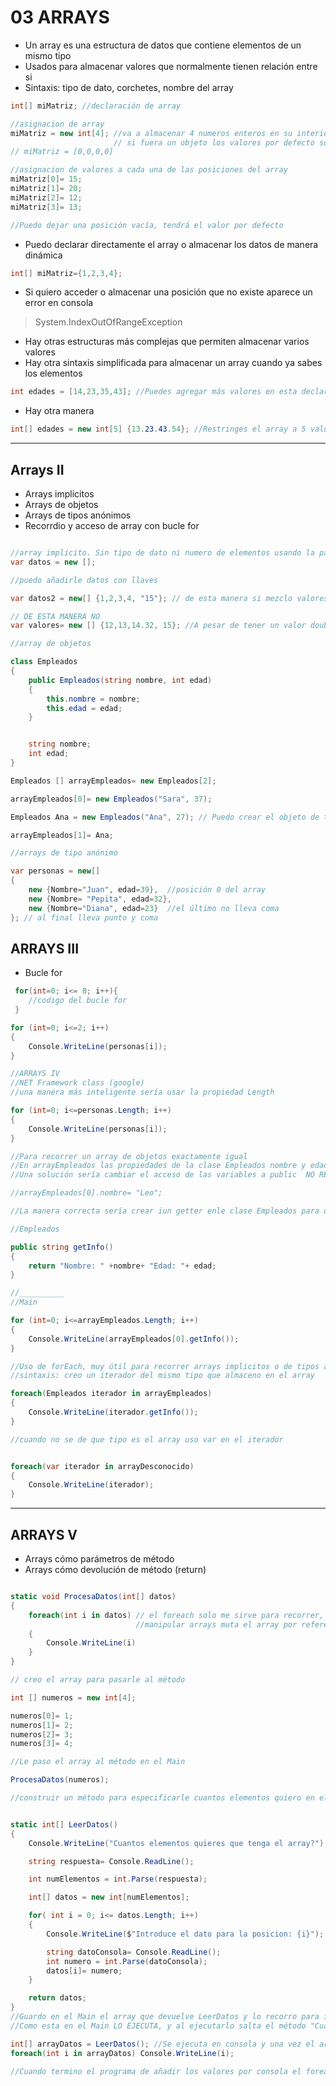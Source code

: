 # 03 ARRAYS

- Un array es una estructura de datos que contiene elementos de un mismo tipo
- Usados para almacenar valores que normalmente tienen relación entre si
- Sintaxis: tipo de dato, corchetes, nombre del array


~~~cs
int[] miMatriz; //declaración de array

//asignacion de array
miMatriz = new int[4]; //va a almacenar 4 numeros enteros en su interior. En este momento tiene 4 valores por defecto (4 ceros) 
                       // si fuera un objeto los valores por defecto son null, string también, null
// miMatriz = [0,0,0,0] 

//asignacion de valores a cada una de las posiciones del array
miMatriz[0]= 15;
miMatriz[1]= 20;
miMatriz[2]= 12;
miMatriz[3]= 13;

//Puedo dejar una posición vacía, tendrá el valor por defecto
~~~

- Puedo declarar directamente el array o almacenar los datos de manera dinámica

~~~cs
int[] miMatriz={1,2,3,4};
~~~

- Si quiero acceder o almacenar una posición que no existe aparece un error en consola

> System.IndexOutOfRangeException

- Hay otras estructuras más complejas que permiten almacenar varios valores
- Hay otra sintaxis simplificada para almacenar un array cuando ya sabes los elementos

~~~cs
int edades = [14,23,35,43]; //Puedes agregar más valores en esta declaración
~~~
- Hay otra manera
~~~cs
int[] edades = new int[5] {13.23.43.54}; //Restringes el array a 5 valores
~~~
------

## Arrays II

- Arrays implicitos
- Arrays de objetos
- Arrays de tipos anónimos
- Recorrdio y acceso de array con bucle for

~~~cs

//array implicito. Sin tipo de dato ni numero de elementos usando la palabra var
var datos = new []; 

//puedo añadirle datos con llaves

var datos2 = new[] {1,2,3,4, "15"}; // de esta manera si mezclo valores tipo string con int ( por ejemplo) ME DA ERROR

// DE ESTA MANERA NO
var valores= new [] {12,13,14.32, 15}; //A pesar de tener un valor double, el compilador si sabe determinar el tipo de valores, lo pasa todo a double

//array de objetos

class Empleados
{
    public Empleados(string nombre, int edad)
    {
        this.nombre = nombre;
        this.edad = edad;
    }


    string nombre;
    int edad;
}

Empleados [] arrayEmpleados= new Empleados[2];

arrayEmpleados[0]= new Empleados("Sara", 37);

Empleados Ana = new Empleados("Ana", 27); // Puedo crear el objeto de tipo Empleados con el nombre de Ana y almacenarlo en una posición del array

arrayEmpleados[1]= Ana;

//arrays de tipo anónimo

var personas = new[]
{
    new {Nombre="Juan", edad=39},  //posición 0 del array
    new {Nombre= "Pepita", edad=32},
    new {Nombre="Diana", edad=23}  //el último no lleva coma
}; // al final lleva punto y coma

~~~

## ARRAYS III

- Bucle for

~~~cs
 for(int=0; i<= 8; i++){
    //codigo del bucle for
 }

for (int=0; i<=2; i++)
{
    Console.WriteLine(personas[i]);
}

//ARRAYS IV
//NET Framework class (google)
//una manera más inteligente sería usar la propiedad Length

for (int=0; i<=personas.Length; i++)
{
    Console.WriteLine(personas[i]);
}

//Para recorrer un array de objetos exactamente igual
//En arrayEmpleados las propiedades de la clase Empleados nombre y edad no son accesibles
//Una solución sería cambiar el acceso de las variables a public  NO RECOMENDABLE porque podría acceder desde cualquier lado

//arrayEmpleados[0].nombre= "Leo";

//La manera correcta sería crear iun getter enle clase Empleados para obtener los valors

//Empleados 

public string getInfo()
{
    return "Nombre: " +nombre+ "Edad: "+ edad;
}

//__________
//Main

for (int=0; i<=arrayEmpleados.Length; i++)
{
    Console.WriteLine(arrayEmpleados[0].getInfo());
}

//Uso de forEach, muy útil para recorrer arrays implicitos o de tipos anónimos, donde no sabes el nombre, la posición, etc
//sintaxis: creo un iterador del mismo tipo que almaceno en el array

foreach(Empleados iterador in arrayEmpleados)
{
    Console.WriteLine(iterador.getInfo());
}

//cuando no se de que tipo es el array uso var en el iterador


foreach(var iterador in arrayDesconocido)
{
    Console.WriteLine(iterador);
}
~~~ 
-----

## ARRAYS V

- Arrays cómo parámetros de método
- Arrays cómo devolución de método (return)

~~~cs

static void ProcesaDatos(int[] datos)
{
    foreach(int i in datos) // el foreach solo me sirve para recorrer, si quiero modificar cada valor usaré un bucle for
                            //manipular arrays muta el array por referencia
    {
        Console.WriteLine(i)
    }
}

// creo el array para pasarle al método

int [] numeros = new int[4];

numeros[0]= 1;
numeros[1]= 2;
numeros[2]= 3;
numeros[3]= 4;

//Le paso el array al método en el Main

ProcesaDatos(numeros);

//construir un método para especificarle cuantos elementos quiero en el array y generarlo por consola


static int[] LeerDatos()
{
    Console.WriteLine("Cuantos elementos quieres que tenga el array?")

    string respuesta= Console.ReadLine();

    int numElementos = int.Parse(respuesta);

    int[] datos = new int[numElementos];

    for( int i = 0; i<= datos.Length; i++)
    {
        Console.WriteLine($"Introduce el dato para la posicion: {i}");

        string datoConsola= Console.ReadLine();
        int numero = int.Parse(datoConsola);
        datos[i]= numero;
    }

    return datos;
}
//Guardo en el Main el array que devuelve LeerDatos y lo recorro para imprimirlo en consola
//Como esta en el Main LO EJECUTA, y al ejecutarlo salta el método "Cuantos elementos quieres que tenga el array?"

int[] arrayDatos = LeerDatos(); //Se ejecuta en consola y una vez el array es almacenado lo recorre con un foreach 
foreach(int i in arrayDatos) Console.WriteLine(i);

//Cuando termino el programa de añadir los valores por consola el foreach me los muestra por pantalla
